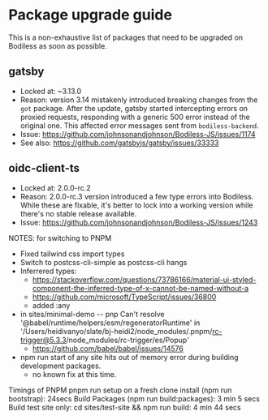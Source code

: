 # Package upgrade guide
This is a non-exhaustive list of packages that need to be upgraded on Bodiless as soon as possible.

## gatsby
- Locked at: ~3.13.0
- Reason: version 3.14 mistakenly introduced breaking changes from the `got` package. After the
update, gatsby started intercepting errors on proxied requests, responding with a generic 500 error
instead of the original one. This affected error messages sent from `bodiless-backend`.
- Issue: https://github.com/johnsonandjohnson/Bodiless-JS/issues/1174
- See also: https://github.com/gatsbyjs/gatsby/issues/33333

## oidc-client-ts
- Locked at: 2.0.0-rc.2
- Reason: 2.0.0-rc.3 version introduced a few type errors into Bodiless. While these are fixable,
it's better to lock into a working version while there's no stable release available.
- Issue: https://github.com/johnsonandjohnson/Bodiless-JS/issues/1243


NOTES: for switching to PNPM
* Fixed tailwind css import types
* Switch to postcss-cli-simple as postcss-cli hangs
* Inferrered types:
  * https://stackoverflow.com/questions/73786166/material-ui-styled-component-the-inferred-type-of-x-cannot-be-named-without-a 
  * https://github.com/microsoft/TypeScript/issues/36800
  * added :any
* in sites/minimal-demo -- pnp Can't resolve '@babel/runtime/helpers/esm/regeneratorRuntime' in '/Users/heidivanyo/slate/bj-heidi2/node_modules/.pnpm/rc-trigger@5.3.3/node_modules/rc-trigger/es/Popup'
  * https://github.com/babel/babel/issues/14576
* npm run start of any site hits out of memory error during building development packages.
  * no known fix at this time.

Timings of PNPM
pnpm run setup on a fresh clone
install (npm run bootstrap):  24secs
Build Packages (npm run build:packages): 3 min 5 secs
Build test site only: cd sites/test-site && npm run build: 4 min 44 secs
